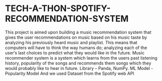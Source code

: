 # TECH-A-THON-SPOTIFY-RECOMMENDATION-SYSTEM
This project is aimed upon building a music recommendation system that gives the user recommendations on music based on his music taste by analyzing his previously heard music and playlist. This means that computers will have to think the way humans do; analyzing each of the user’s last choices to predict what they would like in the future.
Music recommender system is a system which learns from the users past listening
history, popularity of the songs and recommends them songs which they would probably
like to hear in future. Library – Panda, NumPy.
ML Model - Popularity Model
And we used Dataset from the Spotify web API
